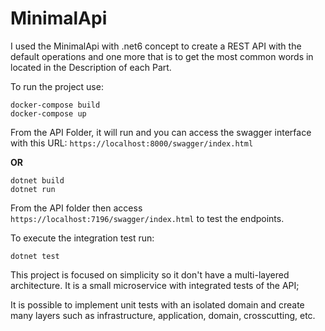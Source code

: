 # MinimalApi

I used the MinimalApi with .net6 concept to create a REST API with the default operations and one more that is to get the most common words in located in the 
Description of each Part.

To run the project use:

```
docker-compose build
docker-compose up
```
From the API Folder, it will run and you can access the swagger interface with this URL: ```https://localhost:8000/swagger/index.html```

**OR**

```
dotnet build
dotnet run
```

From the API folder then access ```https://localhost:7196/swagger/index.html``` to test the endpoints.

To execute the integration test run:

```
dotnet test
``` 

This project is focused on simplicity so it don't have a multi-layered architecture. It is a small microservice with integrated tests of the API;

It is possible to implement unit tests with an isolated domain and create many layers such as infrastructure, application, domain, crosscutting, etc.


